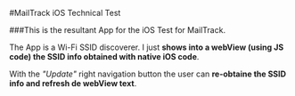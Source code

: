 #MailTrack iOS Technical Test

###This is the resultant App for the iOS Test for MailTrack.

The App is a Wi-Fi SSID discoverer.
I just **shows into a webView (using JS code) the SSID info obtained with native iOS code**.

With the *"Update"* right navigation button the user can **re-obtaine the SSID info and refresh de webView text**.
